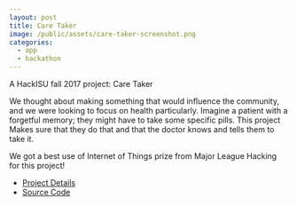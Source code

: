 ```yaml
---
layout: post
title: Care Taker
image: /public/assets/care-taker-screenshot.png
categories:
  - app
  - hackathon
---
```


A HackISU fall 2017 project: Care Taker

We thought about making something that would influence the community, and we were looking to focus on health particularly. Imagine a patient with a forgetful memory; they might have to take some specific pills. This project Makes sure that they do that and that the doctor knows and tells them to take it.

We got a best use of Internet of Things prize from Major League Hacking for this project!

- <a href="https://devpost.com/software/care-taker-yumh2p" target="_blank">Project Details</a>
- <a href="https://github.com/takasoft/hackisu2017fall" target="_blank">Source Code</a>
